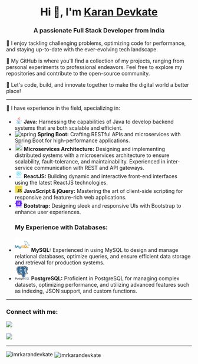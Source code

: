 <h1 align="center">Hi 👋, I'm <u>Karan Devkate</u> </h1>

<h3 align="center">A passionate Full Stack Developer from India</h3>
<div>
    <p>🔨 I enjoy tackling challenging problems, optimizing code for performance, and staying up-to-date with the ever-evolving tech landscape.</p>
    <p>🌟 My GitHub is where you'll find a collection of my projects, ranging from personal experiments to professional endeavors. Feel free to explore my repositories and contribute to the open-source                         community.    </p>
    <p>🚀 Let's code, build, and innovate together to make the digital world a better place!</p>
</div>

<hr>
<div>

  <p>💼 I have experience in the field, specializing in:</p>
<ul>
  <li>
    <img src="https://raw.githubusercontent.com/devicons/devicon/master/icons/java/java-original.svg" alt="java" width="20" height="20"/>  
    <b>Java:</b> Harnessing the capabilities of Java to develop backend systems that are both scalable and efficient.
  </li>
  <li>
    <img src="https://www.vectorlogo.zone/logos/springio/springio-icon.svg" alt="spring" width="20" height="20"/> 
    <b>Spring Boot:</b> Crafting RESTful APIs and microservices with Spring Boot for high-performance applications.
  </li>
  <li>
    <img src="https://upload.wikimedia.org/wikipedia/commons/a/a0/Network_Icon.svg" width="20" height="20"/> 
    <b>Microservices Architecture:</b> Designing and implementing distributed systems with a microservices architecture to ensure scalability, fault-tolerance, and maintainability. Experienced in inter-service communication with REST and API gateways.
  </li>
  <li>
    <img src="https://raw.githubusercontent.com/devicons/devicon/master/icons/react/react-original-wordmark.svg" alt="react" width="20" height="20"/>
    <b>ReactJS:</b> Building dynamic and interactive front-end interfaces using the latest ReactJS technologies.
  </li>
  <li>
    <img src="https://raw.githubusercontent.com/devicons/devicon/master/icons/javascript/javascript-original.svg" alt="javascript" width="20" height="20"/> 
    <b>JavaScript & jQuery:</b> Mastering the art of client-side scripting for responsive and feature-rich web applications.
  </li>
  <li>
    <img src="https://raw.githubusercontent.com/devicons/devicon/master/icons/bootstrap/bootstrap-plain-wordmark.svg" alt="bootstrap" width="20" height="20"/>
    <b>Bootstrap:</b> Designing sleek and responsive UIs with Bootstrap to enhance user experiences.
  </li>
  <h3>My Experience with Databases:</h3>
  <li>
    <img src="https://raw.githubusercontent.com/devicons/devicon/master/icons/mysql/mysql-original-wordmark.svg" alt="mysql" width="40" height="40"/>  
    <b>MySQL:</b> Experienced in using MySQL to design and manage relational databases, optimize queries, and ensure efficient data storage and retrieval for production systems.
  </li>
  <li>
    <img src="https://raw.githubusercontent.com/devicons/devicon/master/icons/postgresql/postgresql-original-wordmark.svg" alt="postgresql" width="40" height="40"/> 
    <b>PostgreSQL:</b> Proficient in PostgreSQL for managing complex datasets, optimizing performance, and utilizing advanced features such as indexing, JSON support, and custom functions.
  </li>
</ul>

</div>
<hr>

<div>
  <h3 align="left">Connect with me:</h3>
 <p>
   <a href="https://www.linkedin.com/in/karan-devkate-374036203/"><img src="https://img.shields.io/badge/LinkedIn-%230077B5.svg?style=flat-square&logo=linkedin&logoColor=white" /></a>
  </p>
  <p>
  <a href="mailto:karandevkate225@gmail.com" ><img src="https://img.shields.io/badge/gmail-%23DD0031.svg" /></a>
  </p>

  <p>
  <!-- <a href="https://www.instagram.com/imr_karan_devkate/" target="_blank"><img src="https://img.shields.io/badge/Instagram-%23E4405F.svg?style=flat-square&logo=instagram&logoColor=white" /></a> -->
  </p>
</div>

<hr>

<div>
  <p><img align="left" src="https://github-readme-stats.vercel.app/api/top-langs?username=imrkarandevkate&show_icons=true&locale=en&layout=compact&amp;title_color=0891b2&amp;text_color=ffffff&amp;icon_color=0891b2&amp;bg_color=1c1917&amp;hide_border=true&amp;show_icons=true" style="max-width: 100%;" alt="imrkarandevkate" /></p>

<p>&nbsp;<img align="center" src="https://github-readme-stats.vercel.app/api?username=imrkarandevkate&show_icons=true&locale=en&amp;title_color=0891b2&amp;text_color=ffffff&amp;icon_color=0891b2&amp;bg_color=1c1917&amp;hide_border=true&amp;show_icons=true" style="max-width: 100%;" alt="imrkarandevkate" /></p>
</div>
